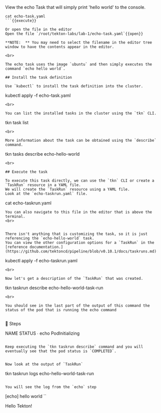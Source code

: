 View the echo Task that will simply print 'hello world' to the console.

```
cat echo-task.yaml
```{{execute}}

Or open the file in the editor
Open the file `/root/tekton-labs/lab-1/echo-task.yaml`{{open}}

**NOTE:  ** You may need to select the filename in the editor tree window to have the contents appear in the editor.

<br>

The echo task uses the image `ubuntu` and then simply executes the command `echo hello world`.

## Install the task definition

Use `kubectl` to install the task definition into the cluster.

```
kubectl apply -f echo-task.yaml
```{{execute}}
<br>

You can list the installed tasks in the cluster using the `tkn` CLI.
```
tkn task list
```{{execute}}
<br>

More information about the task can be obtained using the `describe` command.
```
tkn tasks describe echo-hello-world
```{{execute}}
<br>

## Execute the task

To execute this task directly, we can use the `tkn` CLI or create a `TaskRun` resource in a YAML file.
We will create the `TaskRun` resource using a YAML file.
Look at the `echo-taskrun.yaml` file.

```
cat echo-taskrun.yaml
```{{execute}}
You can also navigate to this file in the editor that is above the terminal.
<br>


There isn't anything that is customizing the task, so it is just referencing the `echo-hello-world` task.
You can view the other configuration options for a `TaskRun` in the [reference documentation.](https://github.com/tektoncd/pipeline/blob/v0.10.1/docs/taskruns.md)

```
kubectl apply -f echo-taskrun.yaml
```{{execute}}
<br>

Now let's get a description of the `TaskRun` that was created.

```
tkn taskrun describe echo-hello-world-task-run
```{{execute}}
<br>

You should see in the last part of the output of this command the status of the pod that is running the echo command


```
🦶 Steps

 NAME     STATUS
 ∙ echo   PodInitializing
 ```

Keep executing the `tkn taskrun describe` command and you will eventually see that the pod status is `COMPLETED`.


Now look at the output of `TaskRun`

```
tkn taskrun logs echo-hello-world-task-run
```{{execute}}

You will see the log from the `echo` step

```
[echo] hello world
``

Hello Tekton! 


